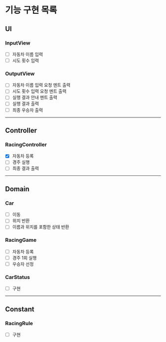 # 기능 구현 목록

## UI
### InputView
- [ ] 자동차 이름 입력
- [ ] 시도 횟수 입력

### OutputView
- [ ] 자동차 이름 입력 요청 멘트 출력
- [ ] 시도 횟수 입력 요청 멘트 출력
- [ ] 실행 결과 안내 멘트 출력
- [ ] 실행 결과 출력
- [ ] 최종 우승자 출력 
---

## Controller
### RacingController
- [x] 자동차 등록
- [ ] 경주 실행
- [ ] 최종 결과 출력
---

## Domain
### Car
- [ ] 이동
- [ ] 위치 반환
- [ ] 이름과 위치를 포함한 상태 반환

### RacingGame
- [ ] 자동차 등록
- [ ] 경주 1회 실행
- [ ] 우승자 선정

### CarStatus
- [ ] 구현
---

## Constant
### RacingRule
- [ ] 구현